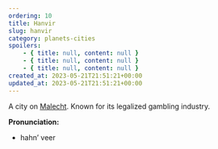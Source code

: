 ```yaml
---
ordering: 10
title: Hanvir
slug: hanvir
category: planets-cities
spoilers:
    - { title: null, content: null }
    - { title: null, content: null }
    - { title: null, content: null }
created_at: 2023-05-21T21:51:21+00:00
updated_at: 2023-05-21T21:51:21+00:00
---
```

A city on [Malecht](/category/planets-cities/malecht). Known for its legalized gambling industry.

**Pronunciation:**
- hahn’ veer